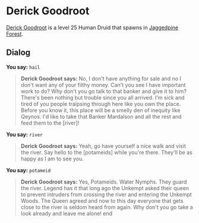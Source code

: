 # Derick Goodroot



[Derick Goodroot](/npc/181160) is a level 25 Human Druid that spawns in [Jaggedpine Forest](/zone/181).



## Dialog

**You say:** `hail`



>**Derick Goodroot says:** No, I don't have anything for sale and no I don't want any of your filthy money. Can't you see I have important work to do? Why don't you go talk to that banker and give it to him? There's been nothing but trouble since you all arrived. I'm sick and tired of you people traipsing through here like you own the place. Before you know it, this place will be a smelly den of inequity like Qeynos. I'd like to take that Banker Mardalson and all the rest and feed them to the [river]!

**You say:** `river`



>**Derick Goodroot says:** Yeah, go have yourself a nice walk and visit the river. Say hello to the [potameids] while you're there. They'll be as happy as I am to see you.

**You say:** `potameid`



>**Derick Goodroot says:** Yes, Potameids. Water Nymphs. They guard the river. Legend has it that long ago the Unkempt asked their queen to prevent intruders from crossing the river and entering the Unkempt Woods. The Queen agreed and now to this day everyone that gets close to the river is seldom heard from again. Why don't you go take a look already and leave me alone!
end